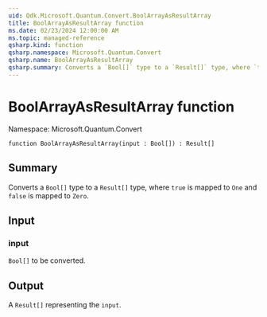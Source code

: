 ```yaml
---
uid: Qdk.Microsoft.Quantum.Convert.BoolArrayAsResultArray
title: BoolArrayAsResultArray function
ms.date: 02/23/2024 12:00:00 AM
ms.topic: managed-reference
qsharp.kind: function
qsharp.namespace: Microsoft.Quantum.Convert
qsharp.name: BoolArrayAsResultArray
qsharp.summary: Converts a `Bool[]` type to a `Result[]` type, where `true` is mapped to `One` and `false` is mapped to `Zero`.
---
```


# BoolArrayAsResultArray function

Namespace: Microsoft.Quantum.Convert

```qsharp
function BoolArrayAsResultArray(input : Bool[]) : Result[]
```

## Summary
Converts a `Bool[]` type to a `Result[]` type, where `true`
is mapped to `One` and `false` is mapped to `Zero`.

## Input
### input
`Bool[]` to be converted.

## Output
A `Result[]` representing the `input`.

